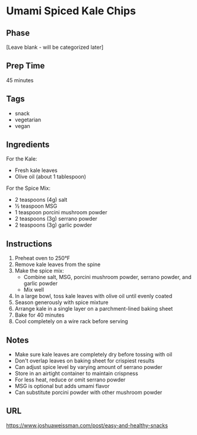 # Umami Spiced Kale Chips

## Phase
[Leave blank - will be categorized later]

## Prep Time
45 minutes

## Tags
- snack
- vegetarian
- vegan

## Ingredients
For the Kale:
- Fresh kale leaves
- Olive oil (about 1 tablespoon)

For the Spice Mix:
- 2 teaspoons (4g) salt
- ½ teaspoon MSG
- 1 teaspoon porcini mushroom powder
- 2 teaspoons (3g) serrano powder
- 2 teaspoons (3g) garlic powder

## Instructions
1. Preheat oven to 250°F
2. Remove kale leaves from the spine
3. Make the spice mix:
   - Combine salt, MSG, porcini mushroom powder, serrano powder, and garlic powder
   - Mix well
4. In a large bowl, toss kale leaves with olive oil until evenly coated
5. Season generously with spice mixture
6. Arrange kale in a single layer on a parchment-lined baking sheet
7. Bake for 40 minutes
8. Cool completely on a wire rack before serving

## Notes
- Make sure kale leaves are completely dry before tossing with oil
- Don't overlap leaves on baking sheet for crispiest results
- Can adjust spice level by varying amount of serrano powder
- Store in an airtight container to maintain crispness
- For less heat, reduce or omit serrano powder
- MSG is optional but adds umami flavor
- Can substitute porcini powder with other mushroom powder

## URL
https://www.joshuaweissman.com/post/easy-and-healthy-snacks
